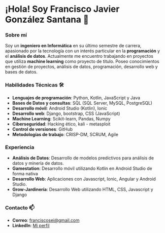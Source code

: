 # ¡Hola! Soy Francisco Javier González Santana 👋

### Sobre mí
Soy un **ingeniero en Informática** en su último semestre de carrera, apasionado por la tecnología con un interés particular en la **programación** y el **análisis de datos**. 
Actualmente me encuentro trabajando en proyectos que utiliza **machine learning** como proyecto de titulo.
Poseo conocimientos en gestión de proyectos, análisis de datos, programación, desarrollo web y bases de datos.

### Habilidades Técnicas 🛠️
- **Lenguajes de programación**: Python, Kotlin, JavaScript y Java
- **Bases de Datos y consultas**: SQL (SQL Server, MySQL, PostgreSQL)
- **Desarrollo móvil**: Android Studio (Kotlin), Ionic
- **Desarrollo web**: Django, bootstrap, CSS (JavaScript)
- **Machine Learning**: Scikit-learn, Pandas, Numpy
- **Ciberseguridad**: Hacking ético, kali - metasploit
- **Control de versiones**: GitHub
- **Metodologías de trabajo**: CRISP-DM, SCRUM, Agile

### Experiencia
- **Análisis de Datos**: Desarrollo de modelos predictivos para análisis de datos y minería de datos.
- **Gamestation**: Desarrollo móvil utilizando Kotlin en Android Studio de forma nativa
- **Desarrollo Web**: Aplicaciones con Javascript, Ionic, Angular y Android Studio.
- **Grow-Jardinería**: Desarrollo Web utilizando HTML, CSS, Javascript y Django

### Contacto 📫
- **Correo**: franciscosei@gmail.com
- **LinkedIn**: [Mi perfil](https://www.linkedin.com/in/franciscogonzalezs/)


<!---
FrjGonzalezS/FrjGonzalezS is a ✨ special ✨ repository because its `README.md` (this file) appears on your GitHub profile.
You can click the Preview link to take a look at your changes.
--->

